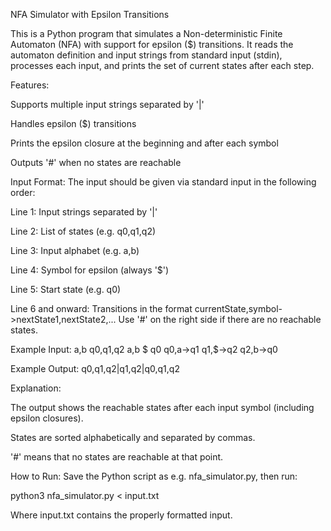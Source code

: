 NFA Simulator with Epsilon Transitions

This is a Python program that simulates a Non-deterministic Finite Automaton (NFA) with support for epsilon ($) transitions. It reads the automaton definition and input strings from standard input (stdin), processes each input, and prints the set of current states after each step.

Features:

Supports multiple input strings separated by '|'

Handles epsilon ($) transitions

Prints the epsilon closure at the beginning and after each symbol

Outputs '#' when no states are reachable

Input Format:
The input should be given via standard input in the following order:

Line 1: Input strings separated by '|'

Line 2: List of states (e.g. q0,q1,q2)

Line 3: Input alphabet (e.g. a,b)

Line 4: Symbol for epsilon (always '$')

Line 5: Start state (e.g. q0)

Line 6 and onward: Transitions in the format currentState,symbol->nextState1,nextState2,...
Use '#' on the right side if there are no reachable states.

Example Input:
a,b
q0,q1,q2
a,b
$
q0
q0,a->q1
q1,$->q2
q2,b->q0

Example Output:
q0,q1,q2|q1,q2|q0,q1,q2

Explanation:

The output shows the reachable states after each input symbol (including epsilon closures).

States are sorted alphabetically and separated by commas.

'#' means that no states are reachable at that point.

How to Run:
Save the Python script as e.g. nfa_simulator.py, then run:

python3 nfa_simulator.py < input.txt

Where input.txt contains the properly formatted input.
